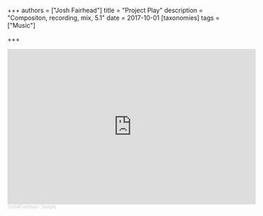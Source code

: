 +++
authors = ["Josh Fairhead"]
title = "Project Play"
description = "Compositon, recording, mix, 5.1"
date = 2017-10-01
[taxonomies]
tags = ["Music"]

+++

<iframe width="560" height="350" scrolling="no" frameborder="no" allow="autoplay" src="https://w.soundcloud.com/player/?url=https%3A//api.soundcloud.com/playlists/1147256257%3Fsecret_token%3Ds-wDjI70jMrZY&color=%23ff5500&auto_play=false&hide_related=false&show_comments=true&show_user=true&show_reposts=false&show_teaser=true"></iframe><div style="font-size: 10px; color: #cccccc;line-break: anywhere;word-break: normal;overflow: hidden;white-space: nowrap;text-overflow: ellipsis; font-family: Interstate,Lucida Grande,Lucida Sans Unicode,Lucida Sans,Garuda,Verdana,Tahoma,sans-serif;font-weight: 100;"><a href="https://soundcloud.com/joshafairhead" title="JoshAFairhead" target="_blank" style="color: #cccccc; text-decoration: none;">JoshAFairhead</a> · <a href="https://soundcloud.com/joshafairhead/sets/sample/s-wDjI70jMrZY" title="Sample" target="_blank" style="color: #cccccc; text-decoration: none;">Sample</a></div>